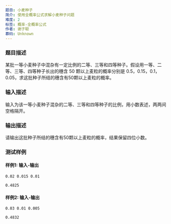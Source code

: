 ```yaml
---
题目: 小麦种子
简介: 使用全概率公式求解小麦种子问题
难度: 2
标签: 概率-全概率公式
作者: 谢子聪
慕码: Unknown
---
```


### 题目描述

某批一等小麦种子中混杂有一定比例的二等、三等和四等种子。假设用一等、二等、三等、四等种子长出的穗含 50 颗以上麦粒的概率分别是 0.5，0.15，0.1，0.05，求这批种子所结的穗含有50颗以上麦粒的概率。

### 输入描述

输入为该一等小麦种子混杂的二等、三等和四等种子的比例，用小数表述，两两间空格隔开。

### 输出描述

请输出这批种子所结的穗含有50颗以上麦粒的概率，结果保留四位小数。

### 测试样例

#### 样例1: 输入-输出

```
0.02 0.015 0.01
```

```
0.4825
```

#### 样例2: 输入-输出

```
0.03 0.01 0.005
```

```
0.4832
```

